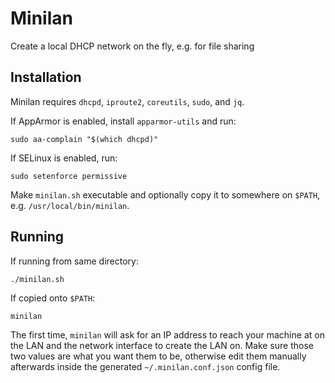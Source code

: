 # Minilan

Create a local DHCP network on the fly, e.g. for file sharing

## Installation

Minilan requires `dhcpd`, `iproute2`, `coreutils`, `sudo`, and `jq`.

If AppArmor is enabled, install `apparmor-utils` and run:

    sudo aa-complain "$(which dhcpd)"

If SELinux is enabled, run:

    sudo setenforce permissive

Make `minilan.sh` executable and optionally copy it to somewhere on `$PATH`, e.g. `/usr/local/bin/minilan`.

## Running

If running from same directory:

    ./minilan.sh

If copied onto `$PATH`:

    minilan

The first time, `minilan` will ask for an IP address to reach your machine at on the LAN and the network interface to create the LAN on. Make sure those two values are what you want them to be, otherwise edit them manually afterwards inside the generated `~/.minilan.conf.json` config file.
